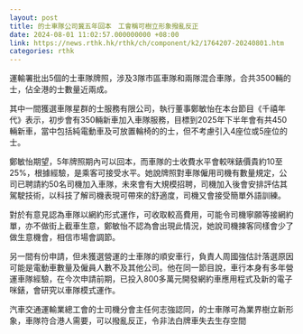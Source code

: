 ```yaml
---
layout: post
title: 的士車隊公司冀五年回本　工會稱可樹立形象撥亂反正
date: 2024-08-01 11:02:57.000000000 +08:00
link: https://news.rthk.hk/rthk/ch/component/k2/1764207-20240801.htm
categories: rthk
---
```


運輸署批出5個的士車隊牌照，涉及3隊市區車隊和兩隊混合車隊，合共3500輛的士，佔全港的士數量近兩成。

其中一間獲選車隊星群的士服務有限公司，執行董事鄭敏怡在本台節目《千禧年代》表示，初步會有350輛新車加入車隊服務，目標到2025年下半年會有共450輛新車，當中包括純電動車及可放置輪椅的的士，但不考慮引入4座位或5座位的士。

鄭敏怡期望，5年牌照期內可以回本，而車隊的士收費水平會較咪錶價貴約10至25%，根據經驗，是乘客可接受水平。她說牌照對車隊僱用司機有數量規定，公司已聘請約50名司機加入車隊，未來會有大規模招聘，司機加入後會安排評估其駕駛技術，以科技了解司機表現可帶來的舒適度，司機又會接受簡單外語訓練。

對於有意見認為車隊以網約形式運作，可收取較高費用，可能令司機寧願等接網約單，亦不做街上截車生意，鄭敏怡不認為會出現此情況，她說司機揀客同樣會少了做生意機會，相信市場會調節。

另一間有份申請，但未獲選營運的士車隊的順安車行，負責人周國強估計落選原因可能是電動車數量及僱員人數不及其他公司。他在同一節目說，車行本身有多年營運車隊經驗，在今次申請前期，已投入800多萬元開發網約車應用程式及新的電子咪錶，會研究以車隊模式運作。

汽車交通運輸業總工會的士司機分會主任何志強認同，的士車隊可為業界樹立新形象，車隊符合港人需要，可以撥亂反正，令非法白牌車失去生存空間
